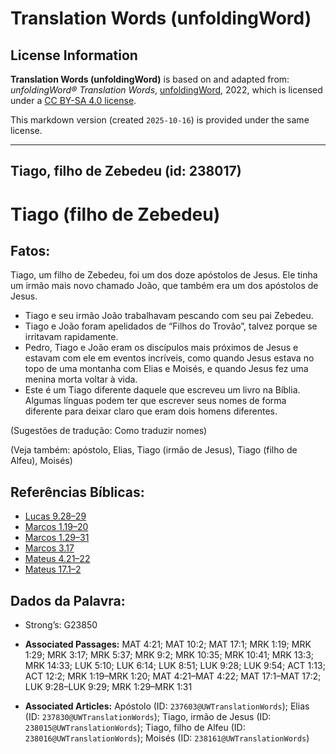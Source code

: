 # Translation Words (unfoldingWord)

## License Information

**Translation Words (unfoldingWord)** is based on and adapted from: _unfoldingWord® Translation Words_, [unfoldingWord](https://unfoldingword.org/utw), 2022, which is licensed under a [CC BY-SA 4.0 license](https://creativecommons.org/licenses/by-sa/4.0/legalcode.en).

This markdown version (created `2025-10-16`) is provided under the same license.



--------------------------------

## Tiago, filho de Zebedeu (id: 238017)

Tiago (filho de Zebedeu)
========================

Fatos:
------

Tiago, um filho de Zebedeu, foi um dos doze apóstolos de Jesus. Ele tinha um irmão mais novo chamado João, que também era um dos apóstolos de Jesus.

* Tiago e seu irmão João trabalhavam pescando com seu pai Zebedeu.
* Tiago e João foram apelidados de “Filhos do Trovão”, talvez porque se irritavam rapidamente.
* Pedro, Tiago e João eram os discípulos mais próximos de Jesus e estavam com ele em eventos incríveis, como quando Jesus estava no topo de uma montanha com Elias e Moisés, e quando Jesus fez uma menina morta voltar à vida.
* Este é um Tiago diferente daquele que escreveu um livro na Bíblia. Algumas línguas podem ter que escrever seus nomes de forma diferente para deixar claro que eram dois homens diferentes.

(Sugestões de tradução: Como traduzir nomes)

(Veja também: apóstolo, Elias, Tiago (irmão de Jesus), Tiago (filho de Alfeu), Moisés)

Referências Bíblicas:
---------------------

* [Lucas 9\.28–29](https://ref.ly/Luke9:28-Luke9:29)
* [Marcos 1\.19–20](https://ref.ly/Mark1:19-Mark1:20)
* [Marcos 1\.29–31](https://ref.ly/Mark1:29-Mark1:31)
* [Marcos 3\.17](https://ref.ly/Mark3:17)
* [Mateus 4\.21–22](https://ref.ly/Matt4:21-Matt4:22)
* [Mateus 17\.1–2](https://ref.ly/Matt17:1-Matt17:2)

Dados da Palavra:
-----------------

* Strong’s: G23850

* **Associated Passages:** MAT 4:21; MAT 10:2; MAT 17:1; MRK 1:19; MRK 1:29; MRK 3:17; MRK 5:37; MRK 9:2; MRK 10:35; MRK 10:41; MRK 13:3; MRK 14:33; LUK 5:10; LUK 6:14; LUK 8:51; LUK 9:28; LUK 9:54; ACT 1:13; ACT 12:2; MRK 1:19–MRK 1:20; MAT 4:21–MAT 4:22; MAT 17:1–MAT 17:2; LUK 9:28–LUK 9:29; MRK 1:29–MRK 1:31
* **Associated Articles:** Apóstolo (ID: `237603@UWTranslationWords`); Elias (ID: `237830@UWTranslationWords`); Tiago, irmão de Jesus (ID: `238015@UWTranslationWords`); Tiago, filho de Alfeu (ID: `238016@UWTranslationWords`); Moisés (ID: `238161@UWTranslationWords`)

